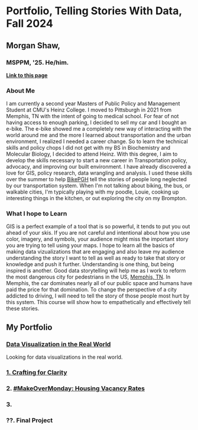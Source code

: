 # **Portfolio, Telling Stories With Data, Fall 2024**
## Morgan Shaw,  
### MSPPM, '25. He/him. 
[**Link to this page**](https://morgansh9212.github.io/morgan_shaw_portfolio/)


  
### About Me
I am currently a second year Masters of Public Policy and Management Student at CMU's Heinz College. I moved to Pittsburgh in 2021 from Memphis, TN with the intent of going to medical school. For fear of not having access to enough parking, I decided to sell my car and I bought an e-bike. The e-bike showed me a completely new way of interacting with the world around me and the more I learned about transportation and the urban environment, I realized I needed a career change. So to learn the technical skills and policy chops I did not get with my BS in Biochemistry and Molecular Biology, I decided to attend Heinz. With this degree, I aim to develop the skills necessary to start a new career in Transportation policy, advocacy, and improving our built environment. 
I have already discovered a love for GIS, policy research, data wrangling and analysis. I used these skills over the summer to help [BikePGH](https://bikepgh.org/2024/08/12/many-local-justice40-communities-missing-out-on-bike-infrastructure-benefits/) tell the stories of people long neglected by our transportation system. 
When I'm not talking about biking, the bus, or walkable cities, I'm typically playing with my poodle, Louie, cooking up interesting things in the kitchen, or out exploring the city on my Brompton. 


### What I hope to Learn
GIS is a perfect example of a tool that is so powerful, it tends to put you out ahead of your skis. If you are not careful and intentional about how you use color, imagery, and symbols, your audience might miss the important story you are trying to tell using your maps. I hope to learn all the basics of making data vizualizations that are engaging and also leave my audience understanding the story I want to tell as well as ready to take that story or knowledge and push it further. Understanding is one thing, but being inspired is another. Good data storytelling will help me as I work to reform the most dangerous city for pedestrians in the US, [Memphis, TN](https://smartgrowthamerica.org/memphis-dangerous-by-design-video/). In Memphis, the car dominates nearly all of our public space and humans have paid the price for that domination. To change the perspective of a city addicted to driving, I will need to tell the story of those people most hurt by this system. This course will show how to empathetically and effectively tell these stories. 

## **My Portfolio** 

### [Data Visualization in the Real World](/cave_photo.md)
Looking for data visualizations in the real world.

### [**1. Crafting for Clarity**](/datavizwk2.md) 

### 2. [#MakeOverMonday: Housing Vacancy Rates](/MakeoverMonday_34.html)

### 3. 

### **??. Final Project**
